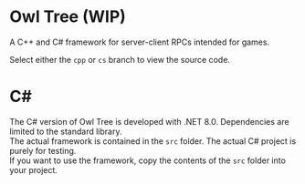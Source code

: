 # Owl Tree (WIP)
A C++ and C# framework for server-client RPCs intended for games.

Select either the `cpp` or `cs` branch to view the source code.

# C# 

The C# version of Owl Tree is developed with .NET 8.0. Dependencies are limited to the standard library.\
The actual framework is contained in the `src` folder. The actual C# project is purely for testing.\
If you want to use the framework, copy the contents of the `src` folder into your project.
